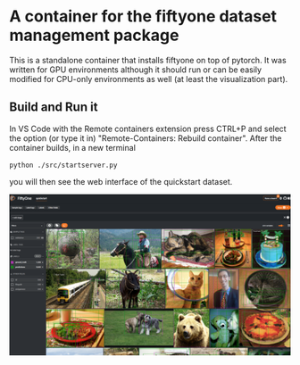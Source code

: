 # A container for the fiftyone dataset management package

This is a standalone container that installs fiftyone on top  of pytorch. It was written for GPU environments although it should run or can be easily modified for CPU-only environments as well (at least the visualization part).

## Build and Run it

In VS Code with the Remote containers extension press CTRL+P and select the option (or type it in) "Remote-Containers: Rebuild container". After the container builds, in a new terminal 

```
python ./src/startserver.py 
```
you will then see the web interface of the quickstart dataset. 

![](fiftyone.png)

